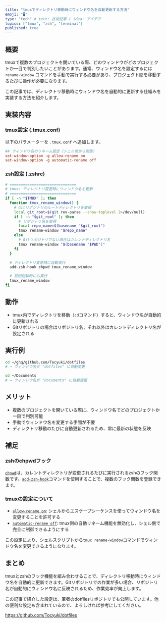 ```yaml
---
title: "tmuxでディレクトリ移動時にウィンドウ名を自動更新する方法"
emoji: "🖥️"
type: "tech" # tech: 技術記事 / idea: アイデア
topics: ["tmux", "zsh", "terminal"]
published: true
---
```


## 概要

tmuxで複数のプロジェクトを開いている際、どのウィンドウがどのプロジェクトか一目で判別したいことがあります。通常、ウィンドウ名を設定するには `rename-window` コマンドを手動で実行する必要があり、プロジェクト間を移動するたびに操作が必要になります。

この記事では、ディレクトリ移動時にウィンドウ名を自動的に更新する仕組みを実装する方法を紹介します。

## 実装内容

### tmux設定 (.tmux.conf)

以下のパラメーターを `.tmux.conf` へ追加します。

```conf
## ウィンドウ名のリネーム設定（シェル側から制御）
set-window-option -g allow-rename on
set-window-option -g automatic-rename off
```

### zsh設定 (.zshrc)

```bash
# ==============================
# tmux: ディレクトリ変更時にウィンドウ名を更新
# ==============================
if [ -n "$TMUX" ]; then
  function tmux_rename_window() {
    # Gitリポジトリのルートディレクトリを取得
    local git_root=$(git rev-parse --show-toplevel 2>/dev/null)
    if [ -n "$git_root" ]; then
      # リポジトリ名を取得
      local repo_name=$(basename "$git_root")
      tmux rename-window "$repo_name"
    else
      # Gitリポジトリでない場合はカレントディレクトリ名
      tmux rename-window "$(basename "$PWD")"
    fi
  }

  # ディレクトリ変更時に自動実行
  add-zsh-hook chpwd tmux_rename_window

  # 初回起動時にも実行
  tmux_rename_window
fi
```

## 動作

- tmux内でディレクトリを移動（`cd`コマンド）すると、ウィンドウ名が自動的に更新される
- Gitリポジトリの場合はリポジトリ名、それ以外はカレントディレクトリ名が設定される

## 実行例

```bash
cd ~/ghq/github.com/Tocyuki/dotfiles
# → ウィンドウ名が "dotfiles" に自動変更

cd ~/Documents
# → ウィンドウ名が "Documents" に自動変更
```

## メリット

- 複数のプロジェクトを開いている際に、ウィンドウ名でどのプロジェクトか一目で判別可能
- 手動でウィンドウ名を変更する手間が不要
- ディレクトリ移動のたびに自動更新されるため、常に最新の状態を反映

## 補足

### zshのchpwdフック

[`chpwd`](https://zsh.sourceforge.io/Doc/Release/Functions.html)は、カレントディレクトリが変更されるたびに実行されるzshのフック関数です。[`add-zsh-hook`](https://zsh.sourceforge.io/Doc/Release/User-Contributions.html)コマンドを使用することで、複数のフック関数を登録できます。

### tmuxの設定について

- [`allow-rename on`](https://man7.org/linux/man-pages/man1/tmux.1.html): シェルからエスケープシーケンスを使ってウィンドウ名を変更することを許可する
- [`automatic-rename off`](https://man7.org/linux/man-pages/man1/tmux.1.html): tmux側の自動リネーム機能を無効化し、シェル側で完全に制御できるようにする

この設定により、シェルスクリプトから`tmux rename-window`コマンドでウィンドウ名を変更できるようになります。

## まとめ

tmuxとzshのフック機能を組み合わせることで、ディレクトリ移動時にウィンドウ名を自動的に更新できます。Gitリポジトリでの作業が多い場合、リポジトリ名が自動的にウィンドウ名に反映されるため、作業効率が向上します。

この記事で紹介した設定は、筆者のdotfilesリポジトリでも公開しています。他の便利な設定も含まれているので、よろしければ参考にしてください。

https://github.com/Tocyuki/dotfiles
